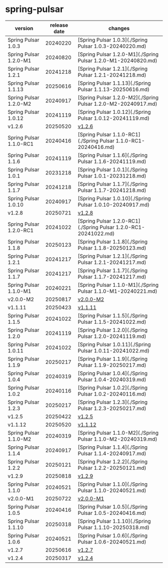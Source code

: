 # spring-pulsar	


|version|release date|changes|
|---|---|---|
|Spring Pulsar 1.0.3|20240220|[Spring Pulsar 1.0.3](./Spring Pulsar 1.0.3-20240220.md)|
|Spring Pulsar 1.2.0-M1|20240820|[Spring Pulsar 1.2.0-M1](./Spring Pulsar 1.2.0-M1-20240820.md)|
|Spring Pulsar 1.2.1|20241218|[Spring Pulsar 1.2.1](./Spring Pulsar 1.2.1-20241218.md)|
|Spring Pulsar 1.1.13|20250616|[Spring Pulsar 1.1.13](./Spring Pulsar 1.1.13-20250616.md)|
|Spring Pulsar 1.2.0-M2|20240917|[Spring Pulsar 1.2.0-M2](./Spring Pulsar 1.2.0-M2-20240917.md)|
|Spring Pulsar 1.0.12|20241119|[Spring Pulsar 1.0.12](./Spring Pulsar 1.0.12-20241119.md)|
|v1.2.6|20250520|[v1.2.6](./v1.2.6-20250520.md)|
|Spring Pulsar 1.1.0-RC1|20240416|[Spring Pulsar 1.1.0-RC1](./Spring Pulsar 1.1.0-RC1-20240416.md)|
|Spring Pulsar 1.1.6|20241119|[Spring Pulsar 1.1.6](./Spring Pulsar 1.1.6-20241119.md)|
|Spring Pulsar 1.0.1|20231218|[Spring Pulsar 1.0.1](./Spring Pulsar 1.0.1-20231218.md)|
|Spring Pulsar 1.1.7|20241218|[Spring Pulsar 1.1.7](./Spring Pulsar 1.1.7-20241218.md)|
|Spring Pulsar 1.0.10|20240917|[Spring Pulsar 1.0.10](./Spring Pulsar 1.0.10-20240917.md)|
|v1.2.8|20250721|[v1.2.8](./v1.2.8-20250721.md)|
|Spring Pulsar 1.2.0-RC1|20241022|[Spring Pulsar 1.2.0-RC1](./Spring Pulsar 1.2.0-RC1-20241022.md)|
|Spring Pulsar 1.1.8|20250123|[Spring Pulsar 1.1.8](./Spring Pulsar 1.1.8-20250123.md)|
|Spring Pulsar 1.2.1|20241217|[Spring Pulsar 1.2.1](./Spring Pulsar 1.2.1-20241217.md)|
|Spring Pulsar 1.1.7|20241217|[Spring Pulsar 1.1.7](./Spring Pulsar 1.1.7-20241217.md)|
|Spring Pulsar 1.1.0-M1|20240221|[Spring Pulsar 1.1.0-M1](./Spring Pulsar 1.1.0-M1-20240221.md)|
|v2.0.0-M2|20250817|[v2.0.0-M2](./v2.0.0-M2-20250817.md)|
|v1.1.11|20250423|[v1.1.11](./v1.1.11-20250423.md)|
|Spring Pulsar 1.1.5|20241022|[Spring Pulsar 1.1.5](./Spring Pulsar 1.1.5-20241022.md)|
|Spring Pulsar 1.2.0|20241119|[Spring Pulsar 1.2.0](./Spring Pulsar 1.2.0-20241119.md)|
|Spring Pulsar 1.0.11|20241022|[Spring Pulsar 1.0.11](./Spring Pulsar 1.0.11-20241022.md)|
|Spring Pulsar 1.1.9|20250217|[Spring Pulsar 1.1.9](./Spring Pulsar 1.1.9-20250217.md)|
|Spring Pulsar 1.0.4|20240319|[Spring Pulsar 1.0.4](./Spring Pulsar 1.0.4-20240319.md)|
|Spring Pulsar 1.0.2|20240116|[Spring Pulsar 1.0.2](./Spring Pulsar 1.0.2-20240116.md)|
|Spring Pulsar 1.2.3|20250217|[Spring Pulsar 1.2.3](./Spring Pulsar 1.2.3-20250217.md)|
|v1.2.5|20250422|[v1.2.5](./v1.2.5-20250422.md)|
|v1.1.12|20250520|[v1.1.12](./v1.1.12-20250520.md)|
|Spring Pulsar 1.1.0-M2|20240319|[Spring Pulsar 1.1.0-M2](./Spring Pulsar 1.1.0-M2-20240319.md)|
|Spring Pulsar 1.1.4|20240917|[Spring Pulsar 1.1.4](./Spring Pulsar 1.1.4-20240917.md)|
|Spring Pulsar 1.2.2|20250121|[Spring Pulsar 1.2.2](./Spring Pulsar 1.2.2-20250121.md)|
|v1.2.9|20250818|[v1.2.9](./v1.2.9-20250818.md)|
|Spring Pulsar 1.1.0|20240521|[Spring Pulsar 1.1.0](./Spring Pulsar 1.1.0-20240521.md)|
|v2.0.0-M1|20250722|[v2.0.0-M1](./v2.0.0-M1-20250722.md)|
|Spring Pulsar 1.0.5|20240416|[Spring Pulsar 1.0.5](./Spring Pulsar 1.0.5-20240416.md)|
|Spring Pulsar 1.1.10|20250318|[Spring Pulsar 1.1.10](./Spring Pulsar 1.1.10-20250318.md)|
|Spring Pulsar 1.0.6|20240521|[Spring Pulsar 1.0.6](./Spring Pulsar 1.0.6-20240521.md)|
|v1.2.7|20250616|[v1.2.7](./v1.2.7-20250616.md)|
|v1.2.4|20250317|[v1.2.4](./v1.2.4-20250317.md)|
